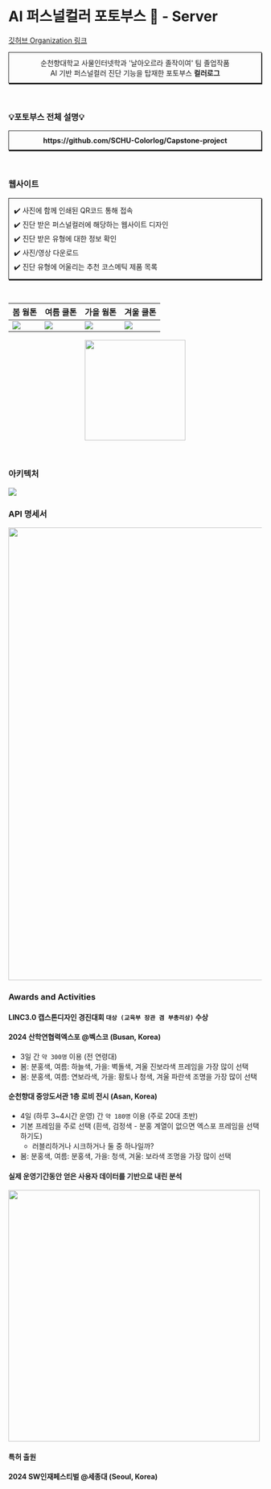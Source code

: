 # AI 퍼스널컬러 포토부스 📸 - Server

[깃허브 Organization 링크](https://github.com/SCHU-Colorlog) 
<p style="text-align: center; border: 1px solid; padding: 10px; box-shadow: 1px 2px">
순천향대학교 사물인터넷학과 '날아오르라 졸작이여' 팀 졸업작품 <br>
AI 기반 퍼스널컬러 진단 기능을 탑재한 포토부스 <b>컬러로그</b> <br>
</p>

<br>

### 💡포토부스 전체 설명💡
<p style="text-align: center; border: 1px solid; padding: 10px; box-shadow: 1px 2px">
<b>https://github.com/SCHU-Colorlog/Capstone-project</b>
</p>

<br>


### 웹사이트

<p style="text-align: left; border: 1px solid; padding: 10px; box-shadow: 1px 2px; line-height: 2">
✔️ 사진에 함께 인쇄된 QR코드 통해 접속<br>
✔️ 진단 받은 퍼스널컬러에 해당하는 웹사이트 디자인<br>
✔️ 진단 받은 유형에 대한 정보 확인<br>
✔️ 사진/영상 다운로드<br>
✔️ 진단 유형에 어울리는 추천 코스메틱 제품 목록
</p>
<br>

봄 웜톤|여름 쿨톤|가을 웜톤|겨울 쿨톤
---|---|---|---
![](https://velog.velcdn.com/images/yimethan/post/0a098d7a-d8d3-433b-9951-049ecfb95a32/image.png) | ![](https://velog.velcdn.com/images/yimethan/post/d6b1ac60-758d-493a-b2ea-d9a90ae76e85/image.png) | ![](https://velog.velcdn.com/images/yimethan/post/fbc64603-ec70-41de-a901-d6ccc3c0847e/image.png) | ![](https://velog.velcdn.com/images/yimethan/post/559445f6-a005-4cac-83fe-92ed1424d773/image.png)

<p style="text-align: center"><img src=https://velog.velcdn.com/images/yimethan/post/02aba39b-9829-4a9f-bf9e-b59cec64172f/image.png width=200></p>

<br>


### 아키텍처

![](https://velog.velcdn.com/images/yimethan/post/a6e72add-40f4-44f8-b2e8-baf05d018dae/image.png)

### API 명세서
<img src="https://github.com/user-attachments/assets/9fe6147f-6798-4006-9dd9-b23a7b5c19ae" width="900">


### Awards and Activities

#### LINC3.0 캡스톤디자인 경진대회 `대상 (교육부 장관 겸 부총리상)` 수상

#### 2024 산학연협력엑스포 @벡스코 (Busan, Korea)

+ 3일 간 `약 300명` 이용 (전 연령대)
+ 봄: 분홍색, 여름: 하늘색, 가을: 벽돌색, 겨울 진보라색 프레임을 가장 많이 선택
+ 봄: 분홍색, 여름: 연보라색, 가을: 황토나 청색, 겨울 파란색 조명을 가장 많이 선택

#### 순천향대 중앙도서관 1층 로비 전시 (Asan, Korea)

+ 4일 (하루 3~4시간 운영) 간 `약 180명` 이용 (주로 20대 초반)
+ 기본 프레임을 주로 선택 (흰색, 검정색 - 분홍 계열이 없으면 엑스포 프레임을 선택하기도)
  + 러블리하거나 시크하거나 둘 중 하나일까?
+ 봄: 분홍색, 여름: 분홍색, 가을: 청색, 겨울: 보라색 조명을 가장 많이 선택

#### 실제 운영기간동안 얻은 사용자 데이터를 기반으로 내린 분석
<img src="https://github.com/user-attachments/assets/05561374-d51a-4dfb-b812-7f8e8db70bc0" width="500">

#### 특허 출원

#### 2024 SW인재페스티벌 @세종대 (Seoul, Korea)
